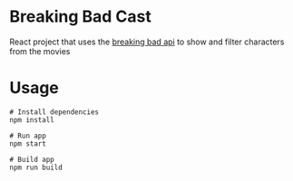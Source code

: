 # Breaking Bad Cast

React project that uses the [breaking bad api](https://breakingbadapi.com/documentation) to show and filter characters from the movies

# Usage

```
# Install dependencies
npm install
```

```
# Run app
npm start
```

```
# Build app
npm run build
```
